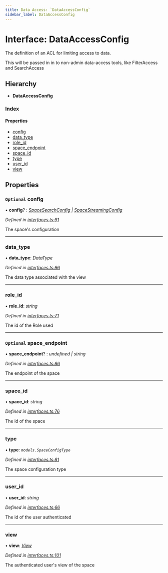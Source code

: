 ```yaml
---
title: Data Access: `DataAccessConfig`
sidebar_label: DataAccessConfig
---
```


# Interface: DataAccessConfig

The definition of an ACL for limiting access to data.

This will be passed in in to non-admin data-access tools,
like FilterAccess and SearchAccess

## Hierarchy

* **DataAccessConfig**

### Index

#### Properties

* [config](dataaccessconfig.md#optional-config)
* [data_type](dataaccessconfig.md#data_type)
* [role_id](dataaccessconfig.md#role_id)
* [space_endpoint](dataaccessconfig.md#optional-space_endpoint)
* [space_id](dataaccessconfig.md#space_id)
* [type](dataaccessconfig.md#type)
* [user_id](dataaccessconfig.md#user_id)
* [view](dataaccessconfig.md#view)

## Properties

### `Optional` config

• **config**? : *[SpaceSearchConfig](spacesearchconfig.md) | [SpaceStreamingConfig](spacestreamingconfig.md)*

*Defined in [interfaces.ts:91](https://github.com/terascope/teraslice/blob/9dc0f8b8/packages/data-access/src/interfaces.ts#L91)*

The space's configuration

___

###  data_type

• **data_type**: *[DataType](datatype.md)*

*Defined in [interfaces.ts:96](https://github.com/terascope/teraslice/blob/9dc0f8b8/packages/data-access/src/interfaces.ts#L96)*

The data type associated with the view

___

###  role_id

• **role_id**: *string*

*Defined in [interfaces.ts:71](https://github.com/terascope/teraslice/blob/9dc0f8b8/packages/data-access/src/interfaces.ts#L71)*

The id of the Role used

___

### `Optional` space_endpoint

• **space_endpoint**? : *undefined | string*

*Defined in [interfaces.ts:86](https://github.com/terascope/teraslice/blob/9dc0f8b8/packages/data-access/src/interfaces.ts#L86)*

The endpoint of the space

___

###  space_id

• **space_id**: *string*

*Defined in [interfaces.ts:76](https://github.com/terascope/teraslice/blob/9dc0f8b8/packages/data-access/src/interfaces.ts#L76)*

The id of the space

___

###  type

• **type**: *`models.SpaceConfigType`*

*Defined in [interfaces.ts:81](https://github.com/terascope/teraslice/blob/9dc0f8b8/packages/data-access/src/interfaces.ts#L81)*

The space configuration type

___

###  user_id

• **user_id**: *string*

*Defined in [interfaces.ts:66](https://github.com/terascope/teraslice/blob/9dc0f8b8/packages/data-access/src/interfaces.ts#L66)*

The id of the user authenticated

___

###  view

• **view**: *[View](view.md)*

*Defined in [interfaces.ts:101](https://github.com/terascope/teraslice/blob/9dc0f8b8/packages/data-access/src/interfaces.ts#L101)*

The authenticated user's view of the space

